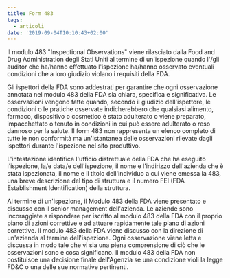```yaml
---
title: Form 483
tags:
  - articoli
date: '2019-09-04T10:10:43+02:00'
---
```

Il modulo 483 "Inspectional Observations" viene rilasciato dalla Food and Drug Administration degli Stati Uniti al termine di un'ispezione quando l'/gli auditor che ha/hanno effettuato l'ispezione ha/hanno osservato eventuali condizioni che a loro giudizio violano i requisiti della FDA. 

Gli ispettori della FDA sono addestrati per garantire che ogni osservazione annotata nel modulo 483 della FDA sia chiara, specifica e significativa. Le osservazioni vengono fatte quando, secondo il giudizio dell'ispettore, le condizioni o le pratiche osservate indicherebbero che qualsiasi alimento, farmaco, dispositivo o cosmetico è stato adulterato o viene preparato, impacchettato o tenuto in condizioni in cui può essere adulterato o reso dannoso per la salute. Il form 483 non rappresenta un elenco completo di tutte le non conformità ma un'istantanea delle osservazioni rilevate dagli ispettori durante l'ispezione nel sito produttivo.

L'intestazione identifica l'ufficio distrettuale della FDA che ha eseguito l'ispezione, la/e data/e dell'ispezione, il nome e l'indirizzo dell'azienda che è stata ispezionata, il nome e il titolo dell'individuo a cui viene emessa la 483, una breve descrizione del tipo di struttura e il numero FEI (FDA Establishment Identification) della struttura.

Al termine di un'ispezione, il Modulo 483 della FDA viene presentato e discusso con il senior management dell'azienda. Le aziende sono incoraggiate a rispondere per iscritto al modulo 483 della FDA con il proprio piano di azioni correttive e ad attuare rapidamente tale piano di azioni correttive. Il modulo 483 della FDA viene discusso con la direzione di un'azienda al termine dell'ispezione. Ogni osservazione viene letta e discussa in modo tale che vi sia una piena comprensione di ciò che le osservazioni sono e cosa significano. Il modulo 483 della FDA non costituisce una decisione finale dell'Agenzia se una condizione violi la legge FD&C o una delle sue normative pertinenti.
